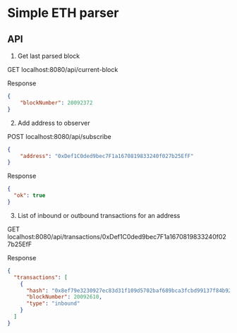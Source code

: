 # Simple ETH parser

## API

1. Get last parsed block 

GET localhost:8080/api/current-block

Response
```json
{
	"blockNumber": 20092372
}
```

2. Add address to observer

POST localhost:8080/api/subscribe
```json
{
    "address": "0xDef1C0ded9bec7F1a1670819833240f027b25EfF"
}
```

Response
```json
{
  "ok": true
}
```

3. List of inbound or outbound transactions for an address

GET localhost:8080/api/transactions/0xDef1C0ded9bec7F1a1670819833240f027b25EfF

Response
```json
{
  "transactions": [
    {
      "hash": "0x8ef79e3230927ec83d31f109d5702baf689bca3fcbd99137f84b929eabfece61",
      "blockNumber": 20092610,
      "type": "inbound"
    }
  ]
}
```
